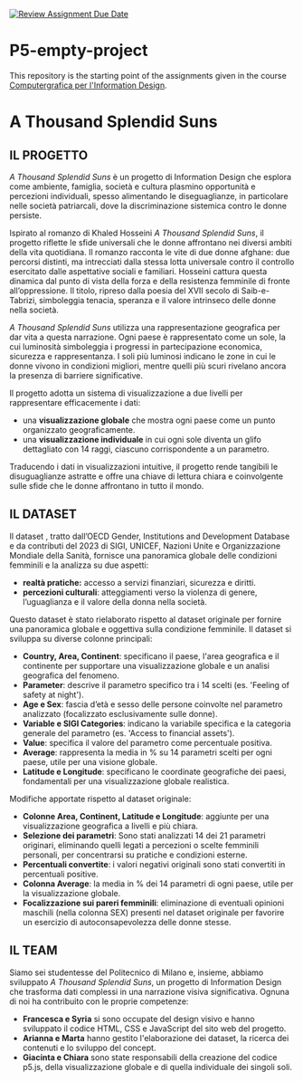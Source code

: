 [![Review Assignment Due Date](https://classroom.github.com/assets/deadline-readme-button-22041afd0340ce965d47ae6ef1cefeee28c7c493a6346c4f15d667ab976d596c.svg)](https://classroom.github.com/a/7-MKnzKQ)
# P5-empty-project
This repository is the starting point of the assignments given in the course [Computergrafica per l'Information Design](https://www11.ceda.polimi.it/schedaincarico/schedaincarico/controller/scheda_pubblica/SchedaPublic.do?&evn_default=evento&c_classe=834257&lang=IT&__pj0=0&__pj1=9c10fe379e96db59d55d49b6b4252c5e).

# **A Thousand Splendid Suns**
## IL PROGETTO
*A Thousand Splendid Suns* è un progetto di Information Design che esplora come ambiente, famiglia, società e cultura plasmino opportunità e percezioni individuali, spesso alimentando le diseguaglianze, in particolare nelle società patriarcali, dove la discriminazione sistemica contro le donne persiste.

Ispirato al romanzo di Khaled Hosseini *A Thousand Splendid Suns*, il progetto riflette le sfide universali che le donne affrontano nei diversi ambiti della vita quotidiana. Il romanzo racconta le vite di due donne afghane: due percorsi distinti, ma intrecciati dalla stessa lotta universale contro il controllo esercitato dalle aspettative sociali e familiari. Hosseini cattura questa dinamica dal punto di vista della forza e della resistenza femminile di fronte all’oppressione. Il titolo, ripreso dalla poesia del XVII secolo di Saib-e-Tabrizi, simboleggia tenacia, speranza e il valore intrinseco delle donne nella società.

*A Thousand Splendid Suns* utilizza una rappresentazione geografica per dar vita a questa narrazione. Ogni paese è rappresentato come un sole, la cui luminosità simboleggia i progressi in partecipazione economica, sicurezza e rappresentanza. I soli più luminosi indicano le zone in cui le donne vivono in condizioni migliori, mentre quelli più scuri rivelano ancora la presenza di barriere significative.

Il progetto adotta un sistema di visualizzazione a due livelli per rappresentare efficacemente i dati:
- una **visualizzazione globale** che mostra ogni paese come un punto organizzato geograficamente.
- una **visualizzazione individuale** in cui ogni sole diventa un glifo dettagliato con 14 raggi, ciascuno corrispondente a un parametro.

Traducendo i dati in visualizzazioni intuitive, il progetto rende tangibili le disuguaglianze astratte e offre una chiave di lettura chiara e coinvolgente sulle sfide che le donne affrontano in tutto il mondo.


## IL DATASET
Il dataset , tratto dall’OECD Gender, Institutions and Development Database e da contributi del 2023 di SIGI, UNICEF, Nazioni Unite e Organizzazione Mondiale della Sanità, fornisce una panoramica globale delle condizioni femminili e la analizza su due aspetti:

- **realtà pratiche:** accesso a servizi finanziari, sicurezza e diritti.
- **percezioni culturali**: atteggiamenti verso la violenza di genere, l’uguaglianza e il valore della donna nella società.

Questo dataset è stato rielaborato rispetto al dataset originale per fornire una panoramica globale e oggettiva sulla condizione femminile.
Il dataset si sviluppa su diverse colonne principali:
- **Country, Area, Continent**: specificano il paese, l'area geografica e il continente per supportare una visualizzazione globale e un analisi geografica del fenomeno.
- **Parameter**: descrive il parametro specifico tra i 14 scelti (es. 'Feeling of safety at night').
- **Age e Sex**: fascia d’età e sesso delle persone coinvolte nel parametro analizzato (focalizzato esclusivamente sulle donne).
- **Variable e SIGI Categories**: indicano la variabile specifica e la categoria generale del parametro (es. 'Access to financial assets').
- **Value**: specifica il valore del parametro come percentuale positiva.
- **Average**: rappresenta la media in % su 14 parametri scelti per ogni paese, utile per una visione globale.
- **Latitude e Longitude**: specificano le coordinate geografiche dei paesi, fondamentali per una visualizzazione globale realistica.

Modifiche apportate rispetto al dataset originale:

- **Colonne Area, Continent, Latitude e Longitude**: aggiunte per una visualizzazione geografica a livelli e più chiara.
- **Selezione dei parametri**: Sono stati analizzati 14 dei 21 parametri originari, eliminando quelli legati a percezioni o scelte femminili personali, per concentrarsi su pratiche e condizioni esterne.
- **Percentuali convertite**: i valori negativi originali sono stati convertiti in percentuali positive.
- **Colonna Average**: la media in % dei 14 parametri di ogni paese, utile per la visualizzazione globale.
- **Focalizzazione sui pareri femminili**: eliminazione di eventuali opinioni maschili (nella colonna SEX) presenti nel dataset originale per favorire un esercizio di autoconsapevolezza delle donne stesse.

## IL TEAM
Siamo sei studentesse del Politecnico di Milano e, insieme, abbiamo sviluppato *A Thousand Splendid Suns*, un progetto di Information Design che trasforma dati complessi in una narrazione visiva significativa. Ognuna di noi ha contribuito con le proprie competenze: 
- **Francesca e Syria** si sono occupate del design visivo e hanno sviluppato il codice HTML, CSS e JavaScript del sito web del progetto.  
- **Arianna e Marta** hanno gestito l'elaborazione dei dataset, la ricerca dei contenuti e lo sviluppo del concept.  
- **Giacinta e Chiara** sono state responsabili della creazione del codice p5.js, della visualizzazione globale e di quella individuale dei singoli soli.
